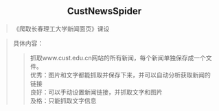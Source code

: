 ##   <center>CustNewsSpider</center>  

> 《爬取长春理工大学新闻面页》课设  


>  具体内容：
>> 抓取www.cust.edu.cn网站的所有新闻，每个新闻单独保存成一个文件。  
   优秀：图片和文字都能抓取并保存下来，并可以自动分析获取新闻的链接  
   良好：可以手动设置新闻链接，并抓取文字和图片  
   及格：只能抓取文字信息  
